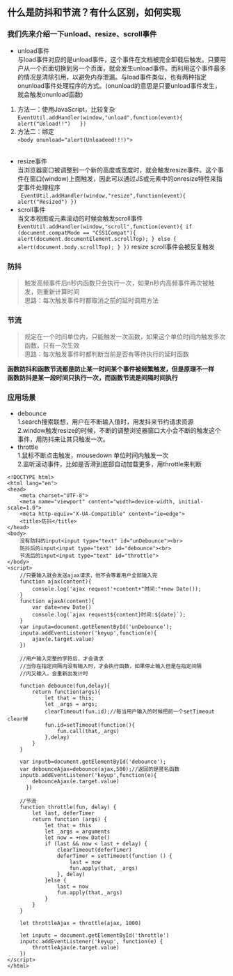 ## 什么是防抖和节流？有什么区别，如何实现  
### 我们先来介绍一下unload、resize、scroll事件  
   * unload事件  
    与load事件对应的是unload事件，这个事件在文档被完全卸载后触发。只要用户从一个页面切换到另一个页面，就会发生unload事件。而利用这个事件最多的情况是清除引用，以避免内存泄漏。与load事件类似，也有两种指定onunload事件处理程序的方式。(onunload的意思是只要unload事件发生，就会触发onunload函数)  
   1. 方法一：使用JavaScript，比较复杂  
    ```
    EventUtil.addHandler(window,"unload",function(event){  
        alert("Unload!!")  
    })
    ```    
   2. 方法二：绑定    
    `<body onunload="alert(Unloadeed!!!)">`  
    &nbsp;
   * resize事件  
    当浏览器窗口被调整到一个新的高度或宽度时，就会触发resize事件。这个事件在窗口(window)上面触发，因此可以通过JS或<body>元素中的onresize特性来指定事件处理程序  
    ``` 
    EventUtil.addHandler(window,"resize",function(event){
        alert("Resized")
    })
    ```
   * scroll事件  
    当文本视图或元素滚动的时候会触发scroll事件  
    ```
    EventUtil.addHandler(window,"scroll",function(event){
        if (document.compatMode == "CSS1Compat"){
                  alert(document.documentElement.scrollTop);
            } else {
                  alert(document.body.scrollTop);
            }
    })
    ```
   resize scroll事件会被反复触发
### 防抖  
> 触发高频事件后n秒内函数只会执行一次，如果n秒内高频事件再次被触发，则重新计算时间  
> 思路：每次触发事件时都取消之前的延时调用方法  

### 节流  
> 规定在一个时间单位内，只能触发一次函数，如果这个单位时间内触发多次函数，只有一次生效   
> 思路：每次触发事件时都判断当前是否有等待执行的延时函数  

**函数防抖和函数节流都是防止某一时间某个事件被频繁触发，但是原理不一样**  
**函数防抖是某一段时间只执行一次，而函数节流是间隔时间执行**  
### 应用场景  
* debounce  
  1.search搜索联想，用户在不断输入值时，用发抖来节约请求资源  
  2.window触发resize的时候，不断的调整浏览器窗口大小会不断的触发这个事件，用防抖来让其只触发一次。  
* throttle  
  1.鼠标不断点击触发，mousedown 单位时间内触发一次  
  2.监听滚动事件，比如是否滑到底部自动加载更多，用throttle来判断 
```
<!DOCTYPE html>
<html lang="en">
<head>
    <meta charset="UTF-8">
    <meta name="viewport" content="width=device-width, initial-scale=1.0">
    <meta http-equiv="X-UA-Compatible" content="ie=edge">
    <title>防抖</title>
</head>
<body>
    没有防抖的input<input type="text" id="unDebounce"><br>
    防抖后的input<input type="text" id="debounce"><br>
    节流后的input<input type="text" id="throttle">
</body>
<script>
    //只要输入就会发送ajax请求，他不会等着用户全部输入完
    function ajax(content){
        console.log('ajax request'+content+"时间:"+new Date());
    }
    function ajaxA(content){
        var date=new Date()
        console.log(`ajax request${content}时间:${date}`);
    }
    var inputa=document.getElementById('unDebounce');
    inputa.addEventListener('keyup',function(e){
        ajax(e.target.value)
    })

    //用户输入完整的字符后，才会请求
    //当你在指定间隔内没有输入时，才会执行函数，如果停止输入但是在指定间隔
    //内又输入，会重新出发计时

    function debounce(fun,delay){
        return function(args){
            let that = this;
            let _args = args;
            clearTimeout(fun.id);//每当用户输入的时候把前一个setTimeout clear掉
            fun.id=setTimeout(function(){
                fun.call(that,_args)
            },delay)
        }
    }

    var inputb=document.getElementById('debounce');
    var debounceAjax=debounce(ajax,500);//返回的是匿名函数
    inputb.addEventListener('keyup',function(e){
        debounceAjax(e.target.value)
      })

    //节流
    function throttle(fun, delay) {
        let last, deferTimer
        return function (args) {
            let that = this
            let _args = arguments
            let now = +new Date()
            if (last && now < last + delay) {
                clearTimeout(deferTimer)
                deferTimer = setTimeout(function () {
                    last = now
                    fun.apply(that, _args)
                }, delay)
            }else {
                last = now
                fun.apply(that,_args)
            }
        }
    }

    let throttleAjax = throttle(ajax, 1000)

    let inputc = document.getElementById('throttle')
    inputc.addEventListener('keyup', function(e) {
        throttleAjax(e.target.value)
    })
</script>
</html>
```


